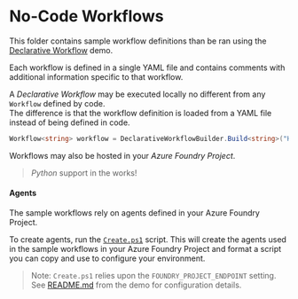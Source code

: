 # No-Code Workflows

This folder contains sample workflow definitions than be ran using the
[Declarative Workflow](../dotnet/demos/DeclarativeWorkflow) demo.

Each workflow is defined in a single YAML file and contains 
comments with additional information specific to that workflow.

A _Declarative Workflow_ may be executed locally no different from any `Workflow` defined by code.  
The difference is that the workflow definition is loaded from a YAML file instead of being defined in code.

```c#
Workflow<string> workflow = DeclarativeWorkflowBuilder.Build<string>("HelloWorld.yaml", options);
```

Workflows may also be hosted in your _Azure Foundry Project_.

> _Python_ support in the works!

#### Agents

The sample workflows rely on agents defined in your Azure Foundry Project.

To create agents, run the [`Create.ps1`](./setup) script.
This will create the agents used in the sample workflows in your Azure Foundry Project and format a script you can copy and use to configure your environment.

> Note: `Create.ps1` relies upon the `FOUNDRY_PROJECT_ENDPOINT` setting.  See [README.md](../dotnet/demos/DeclarativeWorkflow/README.md) from the demo for configuration details.
